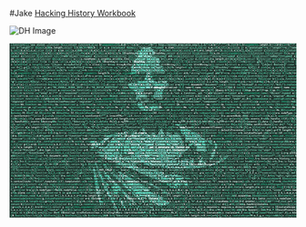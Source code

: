 #Jake
[Hacking History Workbook](http://hacking-history.readthedocs.io)

![DH Image](https://i.ytimg.com/vi/c1HDQKiOvkE/maxresdefault.jpg)

![Caesar](imgs/included/caesarian_code.png)
